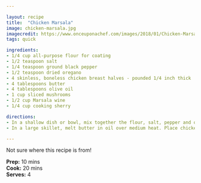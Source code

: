 ```yaml
---

layout: recipe
title:  "Chicken Marsala"
image: chicken-marsala.jpg
imagecredit: https://www.onceuponachef.com/images/2018/01/Chicken-Marsala-760x533.jpg
tags: quick

ingredients:
- 1/4 cup all-purpose flour for coating
- 1/2 teaspoon salt
- 1/4 teaspoon ground black pepper
- 1/2 teaspoon dried oregano
- 4 skinless, boneless chicken breast halves - pounded 1/4 inch thick
- 4 tablespoons butter
- 4 tablespoons olive oil
- 1 cup sliced mushrooms
- 1/2 cup Marsala wine
- 1/4 cup cooking sherry

directions:
- In a shallow dish or bowl, mix together the flour, salt, pepper and oregano. Coat chicken pieces in flour mixture.
- In a large skillet, melt butter in oil over medium heat. Place chicken in the pan, and lightly brown. Turn over chicken pieces, and add mushrooms. Pour in wine and sherry. Cover skillet; simmer chicken 10 minutes, turning once, until no longer pink and juices run clear. 

---
```


Not sure where this recipe is from! 

**Prep:** 10 mins  
**Cook:** 20 mins  
**Serves:** 4